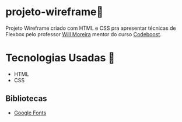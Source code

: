 # projeto-wireframe🚀
Projeto Wireframe criado com HTML e CSS pra apresentar técnicas de Flexbox pelo professor <a href="https://willmoreira.com.br/">Will Moreira</a> mentor do curso <a href="https://codeboost.com.br/">Codeboost</a>.

# Tecnologias Usadas 🚀

 <ul>
    <li>HTML</li>
    <li>CSS</li>
 </ul>

 ## Bibliotecas

<ul>
   <li><a href="https://fonts.google.com/">Google Fonts</a></li>
 </ul>
